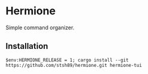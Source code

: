 # Hermione

Simple command organizer.

## Installation

```pwsh
$env:HERMIONE_RELEASE = 1; cargo install --git https://github.com/stsh89/hermione.git hermione-tui
```
